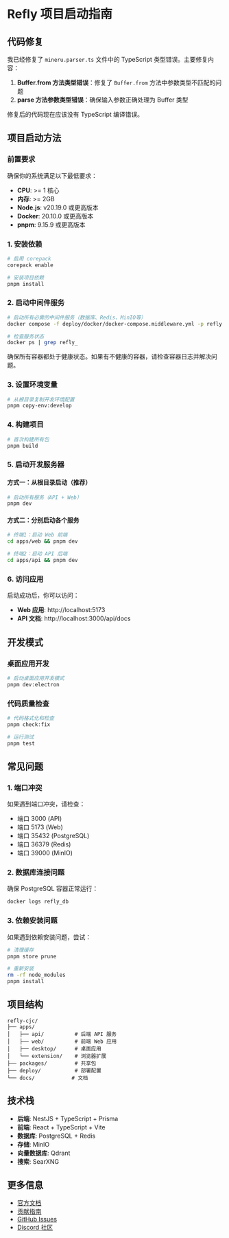 # Refly 项目启动指南

## 代码修复

我已经修复了 `mineru.parser.ts` 文件中的 TypeScript 类型错误。主要修复内容：

1. **Buffer.from 方法类型错误**：修复了 `Buffer.from` 方法中参数类型不匹配的问题
2. **parse 方法参数类型错误**：确保输入参数正确处理为 Buffer 类型

修复后的代码现在应该没有 TypeScript 编译错误。

## 项目启动方法

### 前置要求

确保你的系统满足以下最低要求：
- **CPU**: >= 1 核心
- **内存**: >= 2GB
- **Node.js**: v20.19.0 或更高版本
- **Docker**: 20.10.0 或更高版本
- **pnpm**: 9.15.9 或更高版本

### 1. 安装依赖

```bash
# 启用 corepack
corepack enable

# 安装项目依赖
pnpm install
```

### 2. 启动中间件服务

```bash
# 启动所有必需的中间件服务（数据库、Redis、MinIO等）
docker compose -f deploy/docker/docker-compose.middleware.yml -p refly up -d

# 检查服务状态
docker ps | grep refly_
```

确保所有容器都处于健康状态。如果有不健康的容器，请检查容器日志并解决问题。

### 3. 设置环境变量

```bash
# 从根目录复制开发环境配置
pnpm copy-env:develop
```

### 4. 构建项目

```bash
# 首次构建所有包
pnpm build
```

### 5. 启动开发服务器

#### 方式一：从根目录启动（推荐）

```bash
# 启动所有服务（API + Web）
pnpm dev
```

#### 方式二：分别启动各个服务

```bash
# 终端1：启动 Web 前端
cd apps/web && pnpm dev

# 终端2：启动 API 后端
cd apps/api && pnpm dev
```

### 6. 访问应用

启动成功后，你可以访问：
- **Web 应用**: http://localhost:5173
- **API 文档**: http://localhost:3000/api/docs

## 开发模式

### 桌面应用开发

```bash
# 启动桌面应用开发模式
pnpm dev:electron
```

### 代码质量检查

```bash
# 代码格式化和检查
pnpm check:fix

# 运行测试
pnpm test
```

## 常见问题

### 1. 端口冲突
如果遇到端口冲突，请检查：
- 端口 3000 (API)
- 端口 5173 (Web)
- 端口 35432 (PostgreSQL)
- 端口 36379 (Redis)
- 端口 39000 (MinIO)

### 2. 数据库连接问题
确保 PostgreSQL 容器正常运行：
```bash
docker logs refly_db
```

### 3. 依赖安装问题
如果遇到依赖安装问题，尝试：
```bash
# 清理缓存
pnpm store prune

# 重新安装
rm -rf node_modules
pnpm install
```

## 项目结构

```
refly-cjc/
├── apps/
│   ├── api/          # 后端 API 服务
│   ├── web/          # 前端 Web 应用
│   ├── desktop/      # 桌面应用
│   └── extension/    # 浏览器扩展
├── packages/         # 共享包
├── deploy/           # 部署配置
└── docs/            # 文档
```

## 技术栈

- **后端**: NestJS + TypeScript + Prisma
- **前端**: React + TypeScript + Vite
- **数据库**: PostgreSQL + Redis
- **存储**: MinIO
- **向量数据库**: Qdrant
- **搜索**: SearXNG

## 更多信息

- [官方文档](https://docs.refly.ai/)
- [贡献指南](./CONTRIBUTING.md)
- [GitHub Issues](https://github.com/refly-ai/refly/issues)
- [Discord 社区](https://discord.gg/bWjffrb89h) 